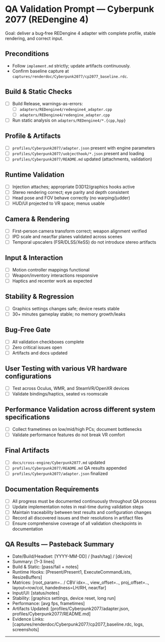 # QA Validation Prompt — Cyberpunk 2077 (REDengine 4)

Goal: deliver a bug‑free REDengine 4 adapter with complete profile, stable rendering, and correct input.

## Preconditions
- Follow `implement.md` strictly; update artifacts continuously.
- Confirm baseline capture at `captures/renderdoc/Cyberpunk2077/cp2077_baseline.rdc`.

## Build & Static Checks
- [ ] Build Release, warnings-as-errors:
  - [ ] `adapters/REDengine4/redengine4_adapter.cpp`
  - [ ] `adapters/REDengine4/redengine_adapter.cpp`
- [ ] Run static analysis on `adapters/REDengine4/*.{cpp,hpp}`

## Profile & Artifacts
- [ ] `profiles/Cyberpunk2077/adapter.json` present with engine parameters
- [ ] `profiles/Cyberpunk2077/uobjecthook/*.json` present and loading
- [ ] `profiles/Cyberpunk2077/README.md` updated (attachments, validation)

## Runtime Validation
- [ ] Injection attaches; appropriate D3D12/graphics hooks active
- [ ] Stereo rendering correct; eye parity and depth consistent
- [ ] Head pose and FOV behave correctly (no warping/judder)
- [ ] HUD/UI projected to VR space; menus usable

## Camera & Rendering
- [ ] First-person camera transform correct; weapon alignment verified
- [ ] IPD scale and near/far planes validated across scenes
- [ ] Temporal upscalers (FSR/DLSS/XeSS) do not introduce stereo artifacts

## Input & Interaction
- [ ] Motion controller mappings functional
- [ ] Weapon/inventory interactions responsive
- [ ] Haptics and recenter work as expected

## Stability & Regression
- [ ] Graphics settings changes safe; device resets stable
- [ ] 30+ minutes gameplay stable; no memory growth/leaks

## Bug‑Free Gate
- [ ] All validation checkboxes complete
- [ ] Zero critical issues open
- [ ] Artifacts and docs updated

## User Testing with various VR hardware configurations
- [ ] Test across Oculus, WMR, and SteamVR/OpenXR devices
- [ ] Validate bindings/haptics, seated vs roomscale

## Performance Validation across different system specifications
- [ ] Collect frametimes on low/mid/high PCs; document bottlenecks
- [ ] Validate performance features do not break VR comfort

## Final Artifacts
- [ ] `docs/cross-engine/Cyberpunk2077.md` updated
- [ ] `profiles/Cyberpunk2077/README.md` QA results appended
- [ ] `profiles/Cyberpunk2077/adapter.json` finalized

## Documentation Requirements
- [ ] All progress must be documented continuously throughout QA process
- [ ] Update implementation notes in real-time during validation steps
- [ ] Maintain traceability between test results and configuration changes
- [ ] Record all discovered issues and their resolutions in artifact files
- [ ] Ensure comprehensive coverage of all validation checkpoints in documentation

## QA Results — Pasteback Summary
- Date/Build/Headset: [YYYY-MM-DD] / [hash/tag] / [device]
- Summary: [1–3 lines]
- Build & Static: [pass/fail + notes]
- Runtime Hooks: [Present/Present1, ExecuteCommandLists, ResizeBuffers]
- Matrices: [root_param=.. / CBV idx=.., view_offset=.., proj_offset=.., layout=row/col, handedness=LH/RH, near/far]
- Input/UI: [status/notes]
- Stability: [graphics settings, device reset, long run]
- Performance: [avg fps, frametimes]
- Artifacts Updated: [profiles/Cyberpunk2077/adapter.json, profiles/Cyberpunk2077/README.md]
- Evidence Links: [captures/renderdoc/Cyberpunk2077/cp2077_baseline.rdc, logs, screenshots]

---